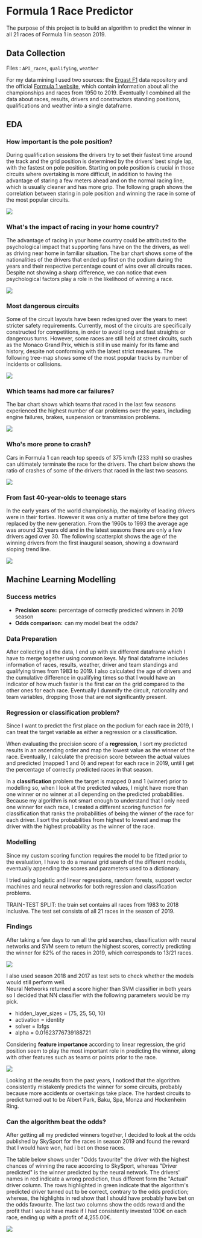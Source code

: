 # Formula 1 Race Predictor

The purpose of this project is to build an algorithm to predict the winner in all 21 races of Formula 1 in season 2019.


## Data Collection

Files : `API_races`, `qualifying`, `weather`

For my data mining I used two sources: the [Ergast F1](https://ergast.com/mrd/) data repository and the official 
[Formula 1 website](https://www.formula1.com/), which contain information about all the championships and races from 
1950 to 2019.
Eventually I combined all the data about races, results, drivers and constructors standing positions, 
qualifications and weather into a single dataframe.


## EDA

### How important is the pole position?

During qualification sessions the drivers try to set their fastest time around the track and the grid position
is determined by the drivers' best single lap, with the fastest on pole position. Starting on pole position is crucial
in those circuits where overtaking is more difficult, in addition to having the advantage of staring a few meters ahead
and on the normal racing line, which is usually cleaner and has more grip. The following graph shows the correlation between
staring in pole position and winning the race in some of the most popular circuits.

![](images/medium_3.png)


### What's the impact of racing in your home country?

The advantage of racing in your home country could be attributed to the psychological impact that supporting fans have
on the the drivers, as well as driving near home in familiar situation. The bar chart shows some of the nationalities of
the drivers that ended up first on the podium during the years and their respective percentage count of wins over all 
circuits races. Despite not showing a sharp difference, we can notice that even psychological factors play a role in the
likelihood of winning a race.

![](images/medium_4.png)


### Most dangerous circuits

Some of the circuit layouts have been redesigned over the years to meet stricter safety requirements. Currently, 
most of the circuits are specifically constructed for competitions, in order to avoid long and fast straights or dangerous
turns. However, some races are still held at street circuits, such as the Monaco Grand Prix, which is still in use mainly
for its fame and history, despite not conforming with the latest strict measures. The following tree-map shows some of the 
most popular tracks by number of incidents or collisions.

![](images/medium_5.png)


### Which teams had more car failures?

The bar chart shows which teams that raced in the last few seasons experienced the highest number of car problems over 
the years, including engine failures, brakes, suspension or transmission problems.

![](images/medium_6.png)


### Who's more prone to crash?

Cars in Formula 1 can reach top speeds of 375 km/h (233 mph) so crashes can ultimately terminate the race for the drivers. 
The chart below shows the ratio of crashes of some of the drivers that raced in the last two seasons.

![](images/medium_7.png)


### From fast 40-year-olds to teenage stars

In the early years of the world championship, the majority of leading drivers were in their forties.
However it was only a matter of time before they got replaced by the new generation. From the 1960s to 1993 the average age
was around 32 years old and in the latest seasons there are only a few drivers aged over 30. 
The following scatterplot shows the age of the winning drivers from the first inaugural season, 
showing a downward sloping trend line.

![](images/medium_8.png)



## Machine Learning Modelling

### Success metrics

- **Precision score:**  percentage of correctly predicted winners in 2019 season
- **Odds comparison:**  can my model beat the odds?

### Data Preparation

After collecting all the data, I end up with six different dataframe which I have to merge together using common keys. 
My final dataframe includes information of races, results, weather, driver and team standings and qualifying times from 1983
to 2019.
I also calculated the age of drivers and the cumulative difference in qualifying times so that I would have an indicator
of how much faster is the first car on the grid compared to the other ones for each race. Eventually I dummify the circuit,
nationality and team variables, dropping those that are not significantly present.

### Regression or classification problem?

Since I want to predict the first place on the podium for each race in 2019, I can treat the target variable as either a
regression or a classification. 

When evaluating the precision score of a **regression**, I sort my predicted results in an ascending order and map the
lowest value as the winner of the race. Eventually, I calculate the precision score between the actual values and predicted
(mapped 1 and 0) and repeat for each race in 2019, until I get the percentage of correctly predicted races in that season.

In a **classification** problem the target is mapped 0 and 1 (winner) prior to modelling so, when I look at the predicted values,
I might have more than one winner or no winner at all depending on the predicted probabilities. Because my algorithm is not 
smart enough to understand that I only need one winner for each race, I created a different scoring function for 
classification that ranks the probabilities of being the winner of the race for each driver. I sort the probabilities 
from highest to lowest and map the driver with the highest probability as the winner of the race.

### Modelling

Since my custom scoring function requires the model to be fitted prior to the evaluation, I have to do a manual grid search
of the different models, eventually appending the scores and parameters used to a dictionary.

I tried using logistic and linear regressions, random forests, support vector machines and neural networks for both regression
and classification problems.

TRAIN - TEST SPLIT: the train set contains all races from 1983 to 2018 inclusive. 
The test set consists of all 21 races in the season of 2019.

### Findings

After taking a few days to run all the grid searches, classification with neural networks and SVM seem to return the highest
scores, correctly predicting the winner for 62% of the races in 2019, which corresponds to 13/21 races.

![](images/modelling.png)


I also used season 2018 and 2017 as test sets to check whether the models would still perform well.  
Neural Networks returned a score higher than SVM classifier in both years so I decided that NN classifier 
with the following parameters would be my pick.
- hidden_layer_sizes = (75, 25, 50, 10)
- activation = identity
- solver = lbfgs
- alpha = 0.01623776739188721

Considering **feature importance** according to linear regression, the grid position seem to play the most 
important role in predicting the winner, along with other features such as teams or points prior to the race.

![](images/variables.png)


Looking at the results from the past years, I noticed that the algorithm consistently mistakenly predicts the 
winner for some circuits, probably because more accidents or overtakings take place. The hardest circuits to predict 
turned out to be Albert Park, Baku, Spa, Monza and Hockenheim Ring.


### Can the algorithm beat the odds?

After getting all my predicted winners together, I decided to look at the odds published by SkySport for the races in
season 2019 and found the reward that I would have won, had i bet on those races. 

The table below shows under "Odds favourite" the driver with the highest chances of winning the race according
to SkySport, whereas "Driver predicted" is the winner predicted by the neural network. The drivers' names in red 
indicate a wrong prediction, thus different form the "Actual" driver column. The rows highlighted in green indicate 
that the algorithm's predicted driver turned out to be correct, contrary to the odds prediction; whereas, the highlights
in red show that I should have probably have bet on the odds favourite. The last two columns show the odds reward and the
profit that I would have made if I had consistently invested 100€ on each race, ending up with a profit of 4,255.00€.

![](images/odds.png)







